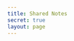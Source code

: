 ```yaml
---
title: Shared Notes
secret: true
layout: page
---
```


<CollectionIndex title="Shared" lead="Notes shared by other people" :collection="['shared']" />
